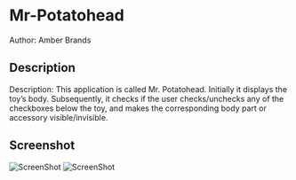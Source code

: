 # Mr-Potatohead
Author: Amber Brands

## Description
Description: This application is called Mr. Potatohead. Initially it displays the toy’s body. Subsequently, it checks if the user checks/unchecks any of the checkboxes below the toy, and makes the corresponding body part or accessory visible/invisible.

## Screenshot
![ScreenShot](https:github/Mr-Potatohead/ScreenShot.jpg)
![ScreenShot](https:github/Mr-Potatohead/ScreenShot_land.jpg)
